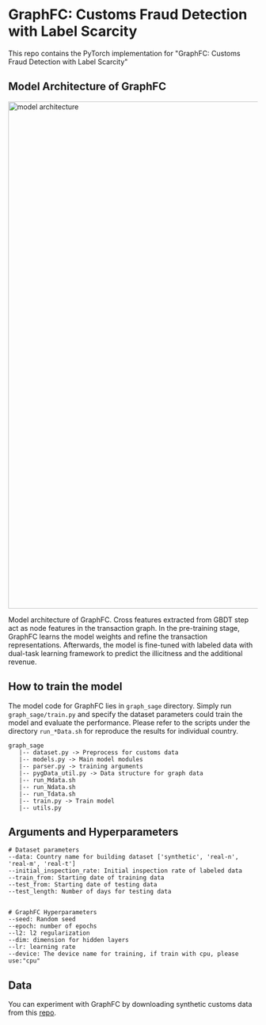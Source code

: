 # GraphFC: Customs Fraud Detection with Label Scarcity

This repo contains the PyTorch implementation for "GraphFC: Customs Fraud Detection with Label Scarcity"


## Model Architecture of GraphFC
<img width="1025" alt="model architecture" src="https://user-images.githubusercontent.com/62580782/153579232-2ea4cac8-f17c-42ec-82bd-c68f304c0765.PNG">

Model architecture of GraphFC. Cross features extracted from GBDT step act as node features in the transaction graph. In the pre-training stage, GraphFC learns the model weights and refine the transaction representations. Afterwards, the model is fine-tuned with labeled data with dual-task learning framework to predict the illicitness and the additional revenue.


## How to train the model
The model code for GraphFC lies in `graph_sage` directory. 
Simply run `graph_sage/train.py` and specify the dataset parameters could train the model and evaluate the performance. 
Please refer to the scripts under the directory `run_*Data.sh`  for reproduce the results for individual country.
```
graph_sage
   |-- dataset.py -> Preprocess for customs data
   |-- models.py -> Main model modules
   |-- parser.py -> training arguments
   |-- pygData_util.py -> Data structure for graph data
   |-- run_Mdata.sh
   |-- run_Ndata.sh
   |-- run_Tdata.sh
   |-- train.py -> Train model
   |-- utils.py
```

## Arguments and Hyperparameters
```
# Dataset parameters
--data: Country name for building dataset ['synthetic', 'real-n', 'real-m', 'real-t']
--initial_inspection_rate: Initial inspection rate of labeled data
--train_from: Starting date of training data
--test_from: Starting date of testing data
--test_length: Number of days for testing data


# GraphFC Hyperparameters
--seed: Random seed
--epoch: number of epochs
--l2: l2 regularization 
--dim: dimension for hidden layers 
--lr: learning rate
--device: The device name for training, if train with cpu, please use:"cpu" 
```

## Data
You can experiment with GraphFC by downloading synthetic customs data from this [repo](https://github.com/Roytsai27/Dual-Attentive-Tree-aware-Embedding).
